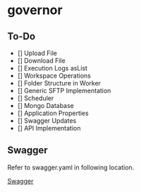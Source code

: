 # governor



## To-Do

- [] Upload File
- [] Download File
- [] Execution Logs asList
- [] Workspace Operations
- [] Folder Structure in Worker
- [] Generic SFTP Implementation
- [] Scheduler
- [] Mongo Database
- [] Application Properties
- [] Swagger Updates
- [] API Implementation

## Swagger

Refer to swagger.yaml in following location.

[Swagger](https://github.com/ravivamsi/governor/blob/master/swagger.yaml)
